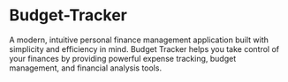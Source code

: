 # Budget-Tracker
A modern, intuitive personal finance management application built with simplicity and efficiency in mind. Budget Tracker helps you take control of your finances by providing powerful expense tracking, budget management, and financial analysis tools.
